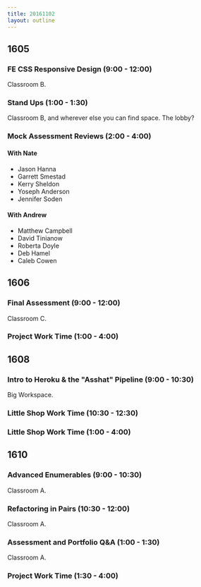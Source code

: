 ```yaml
---
title: 20161102
layout: outline
---
```


## 1605

### FE CSS Responsive Design (9:00 - 12:00)

Classroom B.

### Stand Ups (1:00 - 1:30)

Classroom B, and wherever else you can find space. The lobby?

### Mock Assessment Reviews (2:00 - 4:00)

#### With Nate

- Jason Hanna
- Garrett Smestad
- Kerry Sheldon
- Yoseph Anderson
- Jennifer Soden

#### With Andrew

- Matthew Campbell
- David Tinianow
- Roberta Doyle
- Deb Hamel
- Caleb Cowen



## 1606

### Final Assessment (9:00 - 12:00)

Classroom C.

### Project Work Time (1:00 - 4:00)


## 1608

### Intro to Heroku & the "Asshat" Pipeline (9:00 - 10:30)

Big Workspace.

### Little Shop Work Time (10:30 - 12:30)

### Little Shop Work Time (1:00 - 4:00)


## 1610

### Advanced Enumerables (9:00 - 10:30)

Classroom A.

### Refactoring in Pairs (10:30 - 12:00)

Classroom A.

### Assessment and Portfolio Q&A (1:00 - 1:30)

Classroom A.

### Project Work Time (1:30 - 4:00)
